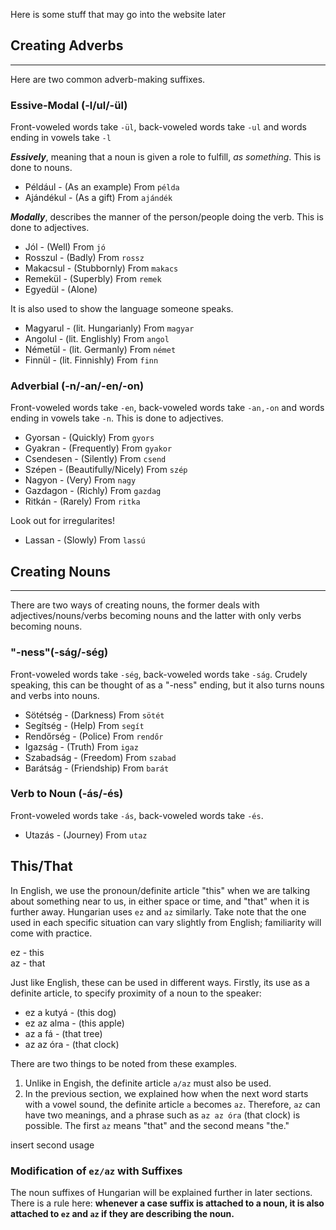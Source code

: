 Here is some stuff that may go into the website later

## Creating Adverbs
---

Here are two common adverb-making suffixes.

### Essive-Modal (-l/ul/-ül)

Front-voweled words take `-ül`, back-voweled words take `-ul` and words ending in vowels take `-l`

***Essively***, meaning that a noun is given a role to fulfill, *as something*. This is done to nouns.

* Például - (As an example) From `példa`
* Ajándékul - (As a gift) From `ajándék`

***Modally***, describes the manner of the person/people doing the verb. This is done to adjectives.

* Jól - (Well) From `jó`
* Rosszul - (Badly) From `rossz`
* Makacsul - (Stubbornly) From `makacs`
* Remekül - (Superbly) From `remek`
* Egyedül - (Alone)

It is also used to show the language someone speaks.

* Magyarul - (lit. Hungarianly) From `magyar`
* Angolul - (lit. Englishly) From `angol`
* Németül - (lit. Germanly) From `német`
* Finnül - (lit. Finnishly) From `finn`

### Adverbial (-n/-an/-en/-on)

Front-voweled words take `-en`, back-voweled words take `-an,-on` and words ending in vowels take `-n`. This is done to adjectives.

* Gyorsan - (Quickly) From `gyors`
* Gyakran - (Frequently) From `gyakor`
* Csendesen - (Silently) From `csend`
* Szépen - (Beautifully/Nicely) From `szép`
* Nagyon - (Very) From `nagy`
* Gazdagon - (Richly) From `gazdag`
* Ritkán - (Rarely) From `ritka`

Look out for irregularites!

* Lassan - (Slowly) From `lassú`

## Creating Nouns
---

There are two ways of creating nouns, the former deals with adjectives/nouns/verbs becoming nouns and the latter with only verbs becoming nouns.

### "-ness"(-ság/-ség)

Front-voweled words take `-ség`, back-voweled words take `-ság`. Crudely speaking, this can be thought of as a "-ness" ending, but it also turns nouns and verbs into nouns.

* Sötétség - (Darkness) From `sötét`
* Segítség - (Help) From `segít`
* Rendőrség - (Police) From `rendőr`
* Igazság - (Truth) From `igaz`
* Szabadság - (Freedom) From `szabad`
* Barátság - (Friendship) From `barát`

### Verb to Noun (-ás/-és)

Front-voweled words take `-ás`, back-voweled words take `-és`.

* Utazás - (Journey) From `utaz`

## This/That

In English, we use the pronoun/definite article "this" when we are talking about something near to us, in either space or time, and "that" when it is further away. Hungarian uses `ez` and `az` similarly. Take note that the one used in each specific situation can vary slightly from English; familiarity will come with practice.

ez - this  
az - that

Just like English, these can be used in different ways. Firstly, its use as a definite article, to specify proximity of a noun to the speaker: 

* ez a kutyá - (this dog)
* ez az alma - (this apple)
* az a fá - (that tree)
* az az óra - (that clock)

There are two things to be noted from these examples.
1. Unlike in Engish, the definite article `a/az` must also be used.
2. In the previous section, we explained how when the next word starts with a vowel sound, the definite article `a` becomes `az`. Therefore, `az` can have two meanings, and a phrase such as `az az óra` (that clock) is possible. The first `az` means "that" and the second means "the."

insert second usage

### Modification of `ez/az` with Suffixes

The noun suffixes of Hungarian will be explained further in later sections. There is a rule here: **whenever a case suffix is attached to a noun, it is also attached to `ez` and `az` if they are describing the noun.** 





